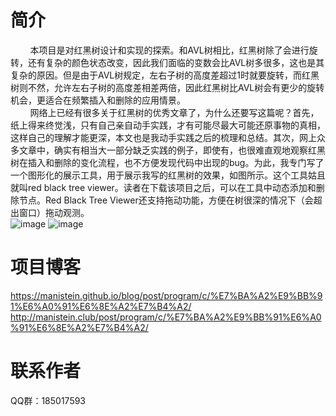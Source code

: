 # 简介
&nbsp;&nbsp;&nbsp;&nbsp;&nbsp;&nbsp;&nbsp;&nbsp;本项目是对红黑树设计和实现的探索。和AVL树相比，红黑树除了会进行旋转，还有复杂的颜色状态改变，因此我们面临的变数会比AVL树多很多，这也是其复杂的原因。但是由于AVL树规定，左右子树的高度差超过1时就要旋转，而红黑树则不然，允许左右子树的高度差相差两倍，因此红黑树比AVL树会有更少的旋转机会，更适合在频繁插入和删除的应用情景。  
&nbsp;&nbsp;&nbsp;&nbsp;&nbsp;&nbsp;&nbsp;&nbsp;网络上已经有很多关于红黑树的优秀文章了，为什么还要写这篇呢？首先，纸上得来终觉浅，只有自己亲自动手实践，才有可能尽最大可能还原事物的真相，这样自己的理解才能更深，本文也是我动手实践之后的梳理和总结。其次，网上众多文章中，确实有相当大一部分缺乏实践的例子，即使有，也很难直观地观察红黑树在插入和删除的变化流程，也不方便发现代码中出现的bug。为此，我专门写了一个图形化的展示工具，用于展示我写的红黑树的效果，如图所示。这个工具姑且就叫red black tree viewer。读者在下载该项目之后，可以在工具中动态添加和删除节点。Red Black Tree Viewer还支持拖动功能，方便在树很深的情况下（会超出窗口）拖动观测。  
![image](https://manistein.github.io/blog/images/data_structure/red-black-tree/red-black-tree-viewer.gif)
![image](https://manistein.github.io/blog/images/data_structure/red-black-tree/red-black-tree-viewer-drag.gif)

# 项目博客
https://manistein.github.io/blog/post/program/c/%E7%BA%A2%E9%BB%91%E6%A0%91%E6%8E%A2%E7%B4%A2/  
http://manistein.club/post/program/c/%E7%BA%A2%E9%BB%91%E6%A0%91%E6%8E%A2%E7%B4%A2/  

# 联系作者
QQ群：185017593
